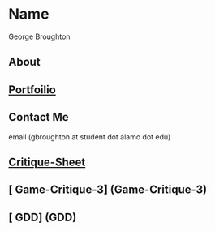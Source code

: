 # Name
George Broughton 
## About
## [Portfoilio](portfolio)
## Contact Me
email (gbroughton at student dot alamo dot edu)
## [ Critique-Sheet]( Critique-Sheet)
## [ Game-Critique-3] (Game-Critique-3)
## [ GDD]  (GDD)
